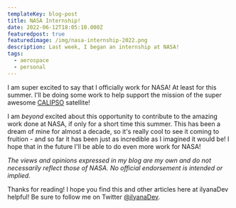 ```yaml
---
templateKey: blog-post
title: NASA Internship!
date: 2022-06-12T18:05:10.000Z
featuredpost: true
featuredimage: /img/nasa-internship-2022.png
description: Last week, I began an internship at NASA!
tags:
  - aerospace
  - personal
---
```


I am super excited to say that I officially work for NASA! At least for this summer. I'll be doing some work to help support the mission of the super awesome [CALIPSO](https://www-calipso.larc.nasa.gov/) satellite! 

I am *beyond* excited about this opportunity to contribute to the amazing work done at NASA, if only for a short time this summer. This has been a dream of mine for almost a decade, so it's really cool to see it coming to fruition - and so far it has been just as incredible as I imagined it would be! I hope that in the future I'll be able to do even more work for NASA!

*The views and opinions expressed in my blog are my own and do not necessarily reflect those of NASA. No official endorsement is intended or implied.* 

Thanks for reading! I hope you find this and other articles here at ilyanaDev helpful! Be sure to follow me on Twitter [@ilyanaDev](https://twitter.com/ilyanaDev).

